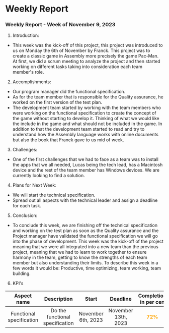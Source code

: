 # Weekly Report
### Weekly Report - Week of November 9, 2023
1. Introduction:
- This week was the kick-off of this project, this project was introduced to us on Monday the 6th of November by Franck. This project was to create a classic game in Assembly more precisely the game Pac-Man. At first, we did a scrum meeting to analyze the project and then started working on different tasks taking into consideration each team member's role.
2. Accomplishments:
- Our program manager did the functional specification.
- As for the team member that is responsible for the Quality assurance, he worked on the first version of the test plan.
- The development team started by working with the team members who were working on the functional specification to create the concept of the game without starting to develop it. Thinking of what we would like the include in the game and what should not be included in the game. In addition to that the development team started to read and try to understand how the Assembly language works with online documents but also the book that Franck gave to us mid of week.
3. Challenges:
- One of the first challenges that we had to face as a team was to install the apps that we all needed, Lucas being the tech lead, has a Macintosh device and the rest of the team member has Windows devices. We are currently looking to find a solution.
4. Plans for Next Week:
- We will start the technical specification.
- Spread out all aspects with the technical leader and assign a deadline for each task.
5. Conclusion:
- To conclude this week, we are finishing off the technical specification and working on the test plan as soon as the Quality assurance and the Project manager have validated the functional specification we will go into the phase of development. This week was the kick-off of the project meaning that we were all integrated into a new team than the previous project, meaning that we had to learn to work together to ensure harmony in the team, getting to know the strengths of each team member but also understanding their limits. To describe this week in a few words it would be: Productive, time optimizing, team working, team building.
6. KPI's
<!-- >KPI's template
>
>Aspect name
>
>Description. Status of the task.
>
>Accomptable people.  
>
>|Start|Deadline|Completion in per cen|
>|:-:|:-:|:-:|
>|||<span style=color:green>Complete in time</span>|
>|||<span style=color:orange>Late but always in time</span>|
>|||<span style=color:red>Deadline crossed</span>| -->



|Aspect name|Description|Start|Deadline|Completion in per cen|
|:-:|:-:|:-:|:-:|:-:|
|Functional specification|Do the functional specification|November 6th, 2023|November 13th, 2023|<span style=color:orange>**72%**</span>|

<!-- |Aspect name|Description|Start|Deadline|Completion in per cen|
|:-:|:-:|:-:|:-:|:-:|
|Technical specification|||November 27th, 2023|<span style=color:orange></span>|

|Aspect name|Description|Start|Deadline|Completion in per cen|
|:-:|:-:|:-:|:-:|:-:|
|Test plan|||December 8th, 2023|<span style=color:orange></span>|

|Aspect name|Description|Start|Deadline|Completion in per cen|
|:-:|:-:|:-:|:-:|:-:|
|Working prototype||November 6th, 2023|November 13th, 2023|<span style=color:orange></span>|

|Aspect name|Description|Start|Deadline|Completion in per cen|
|:-:|:-:|:-:|:-:|:-:|
|Final product||November 6th, 2023|November 13th, 2023|<span style=color:orange></span>| -->